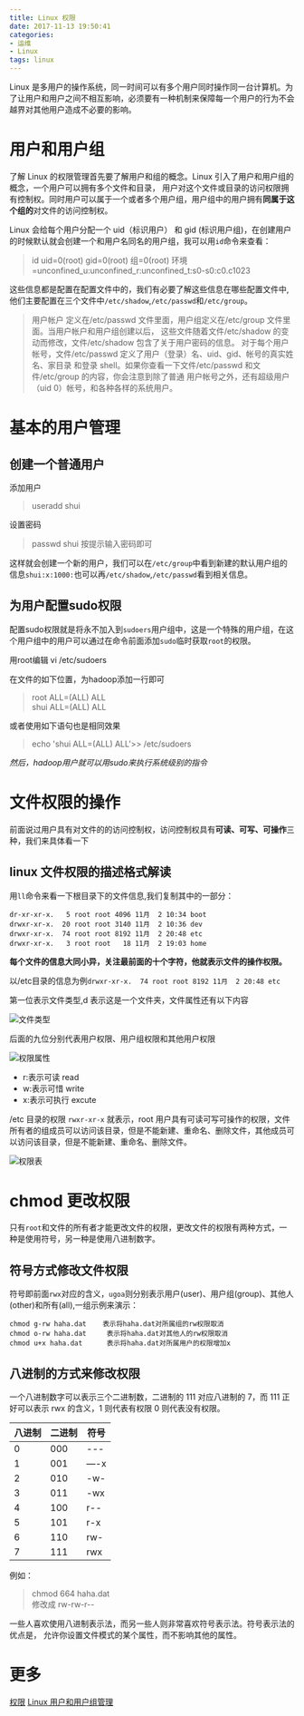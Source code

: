 ```yaml
---
title: Linux 权限
date: 2017-11-13 19:50:41
categories: 
- 运维
- Linux
tags: linux
---
```


Linux 是多用户的操作系统，同一时间可以有多个用户同时操作同一台计算机。为了让用户和用户之间不相互影响，必须要有一种机制来保障每一个用户的行为不会越界对其他用户造成不必要的影响。

<!-- more -->

# 用户和用户组

了解 Linux 的权限管理首先要了解用户和组的概念。Linux 引入了用户和用户组的概念，一个用户可以拥有多个文件和目录， 用户对这个文件或目录的访问权限拥有控制权。同时用户可以属于一个或者多个用户组，用户组中的用户拥有**同属于这个组的**对文件的访问控制权。

Linux 会给每个用户分配一个 uid（标识用户） 和 gid (标识用户组)，在创建用户的时候默认就会创建一个和用户名同名的用户组，我可以用`id`命令来查看：

>id
uid=0(root) gid=0(root) 组=0(root) 环境=unconfined_u:unconfined_r:unconfined_t:s0-s0:c0.c1023

这些信息都是配置在配置文件中的，我们有必要了解这些信息在哪些配置文件中,他们主要配置在三个文件中`/etc/shadow`,`/etc/passwd`和`/etc/group`。

> 用户帐户 定义在/etc/passwd 文件里面，用户组定义在/etc/group 文件里面。当用户帐户和用户组创建以后， 这些文件随着文件/etc/shadow 的变动而修改，文件/etc/shadow 包含了关于用户密码的信息。 对于每个用户帐号，文件/etc/passwd 定义了用户（登录）名、uid、gid、帐号的真实姓名、家目录 和登录 shell。如果你查看一下文件/etc/passwd 和文件/etc/group 的内容，你会注意到除了普通 用户帐号之外，还有超级用户（uid 0）帐号，和各种各样的系统用户。

# 基本的用户管理

## 创建一个普通用户

添加用户

> useradd  shui

设置密码

> passwd shui  按提示输入密码即可

这样就会创建一个新的用户，我们可以在`/etc/group`中看到新建的默认用户组的信息`shui:x:1000:`也可以再`/etc/shadow`,`/etc/passwd`看到相关信息。

## 为用户配置sudo权限

配置sudo权限就是将永不加入到`sudoers`用户组中，这是一个特殊的用户组，在这个用户组中的用户可以通过在命令前面添加`sudo`临时获取`root`的权限。

用root编辑 vi /etc/sudoers

在文件的如下位置，为hadoop添加一行即可

> root    ALL=(ALL)       ALL     
shui  ALL=(ALL)       ALL

或者使用如下语句也是相同效果

> echo 'shui ALL=(ALL) ALL'>> /etc/sudoers

*然后，hadoop用户就可以用sudo来执行系统级别的指令*

# 文件权限的操作

前面说过用户具有对文件的的访问控制权，访问控制权具有**可读、可写、可操作**三种，我们来具体看一下

## linux 文件权限的描述格式解读

用`ll`命令来看一下根目录下的文件信息,我们复制其中的一部分：

```
dr-xr-xr-x.   5 root root 4096 11月  2 10:34 boot
drwxr-xr-x.  20 root root 3140 11月  2 10:36 dev
drwxr-xr-x.  74 root root 8192 11月  2 20:48 etc
drwxr-xr-x.   3 root root   18 11月  2 19:03 home
```

**每个文件的信息大同小异，关注最前面的十个字符，他就表示文件的操作权限。**

以/etc目录的信息为例`drwxr-xr-x.  74 root root 8192 11月  2 20:48 etc`

第一位表示文件类型,d 表示这是一个文件夹，文件属性还有以下内容

![文件类型](http://upload-images.jianshu.io/upload_images/5430305-a18c76f78238c675.png?imageMogr2/auto-orient/strip%7CimageView2/2/w/1240)

后面的九位分别代表用户权限、用户组权限和其他用户权限

![权限属性](http://upload-images.jianshu.io/upload_images/5430305-7f8a457aae28df46.png?imageMogr2/auto-orient/strip%7CimageView2/2/w/1240)

- r:表示可读 read
- w:表示可惜 write
- x:表示可执行 excute

/etc 目录的权限 `rwxr-xr-x` 就表示，root 用户具有可读可写可操作的权限，文件所有者的组成员可以访问该目录，但是不能新建、重命名、删除文件，其他成员可以访问该目录，但是不能新建、重命名、删除文件。

![权限表](http://upload-images.jianshu.io/upload_images/5430305-51db58cc1b768d91.png?imageMogr2/auto-orient/strip%7CimageView2/2/w/1240)

# chmod 更改权限

只有`root`和文件的所有者才能更改文件的权限，更改文件的权限有两种方式，一种是使用符号，另一种是使用八进制数字。

## 符号方式修改文件权限

符号即前面`rwx`对应的含义，`ugoa`则分别表示用户(user)、用户组(group)、其他人(other)和所有(all),一组示例来演示：

```
chmod g-rw haha.dat    表示将haha.dat对所属组的rw权限取消
chmod o-rw haha.dat 	表示将haha.dat对其他人的rw权限取消
chmod u+x haha.dat      表示将haha.dat对所属用户的权限增加x
```

## 八进制的方式来修改权限

一个八进制数字可以表示三个二进制数，二进制的 111 对应八进制的 7，而 111 正好可以表示 rwx 的含义，1 则代表有权限 0 则代表没有权限。

| 八进制 | 二进制 | 符号 |
| --- | --- | --- |
| 0 | 000 | --- |
| 1 | 001 | —-x |
| 2 | 010 | -w- |
| 3 | 011 | -wx |
| 4 | 100 | r-- |
| 5 | 101 | r-x |
| 6 | 110 | rw- |
| 7 | 111 | rwx |


例如：

> chmod 664 haha.dat   
> 修改成   rw-rw-r--

一些人喜欢使用八进制表示法，而另一些人则非常喜欢符号表示法。符号表示法的优点是， 允许你设置文件模式的某个属性，而不影响其他的属性。

# 更多

[权限](http://billie66.github.io/TLCL/book/chap10.html)
[Linux 用户和用户组管理](http://www.runoob.com/linux/linux-user-manage.html)

